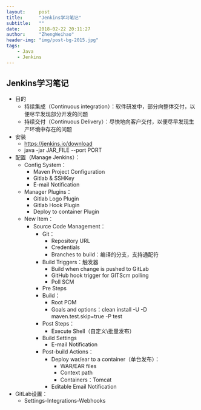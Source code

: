 ```yaml
---
layout:     post
title:      "Jenkins学习笔记"
subtitle:   ""
date:       2018-02-22 20:11:27
author:     "ZhengWeihao"
header-img: "img/post-bg-2015.jpg"
tags:
    - Java
    - Jenkins
---
```


Jenkins学习笔记
---

* 目的
  * 持续集成（Continuous integration）：软件研发中，部分向整体交付，以便尽早发现部分开发的问题
  * 持续交付（Continuous Delivery）：尽快地向客户交付，以便尽早发现生产环境中存在的问题
* 安装
  * https://jenkins.io/download
  * java -jar JAR_FILE --port PORT
* 配置（Manage Jenkins）：
  * Config System：
    * Maven Project Configuration
    * Gitlab & SSHKey
    * E-mail Notification
  * Manager Plugins：
    * Gitlab Logo Plugin
    * Gitlab Hook Plugin
    * Deploy to container Plugin
  * New Item：
    * Source Code Management：
      * Git：
        * Repository URL
        * Credentials
        * Branches to build：编译的分支，支持通配符
      * Build Triggers：触发器
        * Build when change is pushed to GitLab
        * GitHub hook trigger for GITScm polling
        * Poll SCM
      * Pre Steps
      * Build：
        * Root POM
        * Goals and options：clean install -U -D maven.test.skip=true -P test
      * Post Steps：
        * Execute Shell（自定义\批量发布）
      * Build Settings
        * E-mail Notification
      * Post-build Actions：
        * Deploy war/ear to a container（单台发布）：
          * WAR/EAR files
          * Context path
          * Containers：Tomcat
        * Editable Email Notification
* GitLab设置：
  * Settings-Integrations-Webhooks

